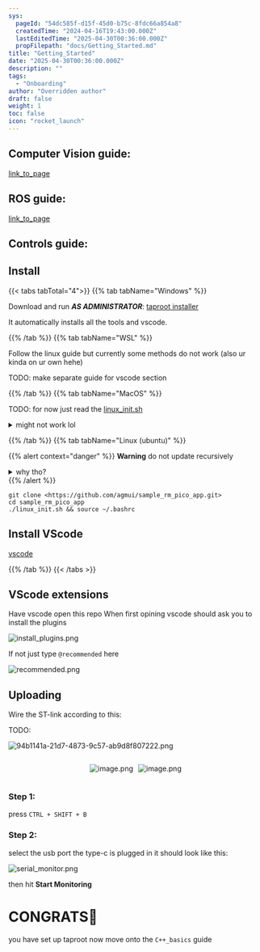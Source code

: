 ```yaml
---
sys:
  pageId: "54dc585f-d15f-45d0-b75c-8fdc66a854a8"
  createdTime: "2024-04-16T19:43:00.000Z"
  lastEditedTime: "2025-04-30T00:36:00.000Z"
  propFilepath: "docs/Getting_Started.md"
title: "Getting_Started"
date: "2025-04-30T00:36:00.000Z"
description: ""
tags:
  - "Onboarding"
author: "Overridden author"
draft: false
weight: 1
toc: false
icon: "rocket_launch"
---
```


## Computer Vision guide:

[link_to_page](86d45bc0-388b-4d26-8848-44f255f73d0e)

## ROS guide:

[link_to_page](3c76c1de-ec8f-46d6-8b0a-294005edc2d5)

## Controls guide:

## Install

{{< tabs tabTotal="4">}}
{{% tab tabName="Windows" %}}

Download and run _**AS ADMINISTRATOR**_: [taproot installer](https://github.com/Thornbots/TeachingFreshies/releases/tag/1.0)

It automatically installs all the tools and vscode.

{{% /tab %}}
{{% tab tabName="WSL" %}}

Follow the linux guide but currently some methods do not work (also ur kinda on ur own hehe)

TODO: make separate guide for vscode section

{{% /tab %}}
{{% tab tabName="MacOS" %}}

TODO: for now just read the [linux_init.sh](https://github.com/agmui/sample_rm_pico_app/blob/main/linux_init.sh)

<details>
<summary>might not work lol</summary>

`brew install libusb pkg-config`

Next install: [vscode](https://code.visualstudio.com/Download)

</details>

{{% /tab %}}
{{% tab tabName="Linux (ubuntu)" %}}

{{% alert context="danger" %}}
**Warning** do not update recursively
<details>
<summary>why tho?</summary>
There are some submodules that may go on for a while (like tinyusb) and I highly
recommend you don't need to get them.
If you want to see what submodules I update just look in `linux_init.sh`
</details>
{{% /alert %}}

```shell
git clone <https://github.com/agmui/sample_rm_pico_app.git>
cd sample_rm_pico_app
./linux_init.sh && source ~/.bashrc
```

## Install VScode

[vscode](https://code.visualstudio.com/Download)

{{% /tab %}}
{{< /tabs >}}

## VScode extensions

Have vscode open this repo
When first opining vscode should ask you to install the plugins

![install_plugins.png](https://prod-files-secure.s3.us-west-2.amazonaws.com/d518164a-d88e-44d1-a4ee-3adb3bd8bce0/89bd30f0-1825-4e77-867b-0a41ce370880/install_plugins.png?X-Amz-Algorithm=AWS4-HMAC-SHA256&X-Amz-Content-Sha256=UNSIGNED-PAYLOAD&X-Amz-Credential=ASIAZI2LB4667FAQYLSM%2F20250707%2Fus-west-2%2Fs3%2Faws4_request&X-Amz-Date=20250707T230842Z&X-Amz-Expires=3600&X-Amz-Security-Token=IQoJb3JpZ2luX2VjEHcaCXVzLXdlc3QtMiJIMEYCIQC342zNqJm6geLqjlaFONo8aWSnEh8APdnWRrfrVfrjugIhAN%2FTbMVRxuRKY%2FgarRrJA8AWUhTT4ya4LWT%2F18A0zJtFKv8DCH8QABoMNjM3NDIzMTgzODA1Igyoaekd1dbJgOrVncIq3ANBybIEjxyranwVejMH8qAz5T3dDU6%2Ff3vo6OzKPKVzp0Ro8kBm7SiPnUDdmGPO5xOxY%2FFb8cGqjeW9b0d0rDwcaxUMC6F1Vh402H2w2TwDbJjymLmIvN6a1jjBZujTK%2BvMAFS7F8Duslwhsc97NKK3q45hOMDUJ4I3jVkrCDT1j3Mj8gu4J7MYNGguQxqkHjluhxEZCWt1a%2FJTgYP1FKD5qCOUS%2FXRKlNEQjH2Zu%2BCTmzEOAFzETUp6Cwo9OwT1j3xlovl%2BcR0axwgDB21LprsSWnfr%2BhuDvN9Vw3YLA%2BZChsN4iUKtu%2BPr%2Bl2Ow%2B9u9wNS1wmWTIaMzGi3d%2Bh3SH4h8nlQdZtBHMn7fwTQpUfC%2ByAg3WgcZWlRMk2P5Khm6wAds3qNc%2FihMniU3ZeYvqWGlDVqvmEXyojXmbViJqbvRRjL%2B1FimDP4caDqzH%2F%2Bt3VPSfm7RRwJXR35MBL8gTO0rTPIOFoXRUMY%2FXKiKf3cFUoriboLTlX4zbZvQoFP3edjr10j%2BPCycM1MBbvmctYBFvXC4B4p22mCCZEytNO9XuMgbWjfVC%2FtmnUCNzH3dJS6ve9qcPYMljdKnvexMMM%2FMXl%2BokvzVf%2BHfzSsy%2F58eC6ucmSWFs1Brv6pzCNkrHDBjqkAbZxgWw8GgelRCINsVKIk2T%2BAIdV1PoAxcZ%2FhvnANeJiXTq0kGrgFoca5ByERNwLmEohCsmPHg2p5%2FXGVdY2optfwcBTZUt9jvnpPOsnQG0LEZZJ5atP3rdN4fHCodBWDSSBmgx2zik97AxToYESRWgzy8wE1G9DivpWjmIQYN2YhBnCTW9yIvq6WixFaBsLXQQVeMY1T5CbpfqArEioKQIsAlBs&X-Amz-Signature=13f932038bc873935430c490e1ed114f308e9bf2e80952564c0b66d870fd3f82&X-Amz-SignedHeaders=host&x-amz-checksum-mode=ENABLED&x-id=GetObject)

If not just type `@recommended` here  

![recommended.png](https://prod-files-secure.s3.us-west-2.amazonaws.com/d518164a-d88e-44d1-a4ee-3adb3bd8bce0/61e661e9-5d85-4dfc-be0d-8d2097a5e793/recommended.png?X-Amz-Algorithm=AWS4-HMAC-SHA256&X-Amz-Content-Sha256=UNSIGNED-PAYLOAD&X-Amz-Credential=ASIAZI2LB4667FAQYLSM%2F20250707%2Fus-west-2%2Fs3%2Faws4_request&X-Amz-Date=20250707T230842Z&X-Amz-Expires=3600&X-Amz-Security-Token=IQoJb3JpZ2luX2VjEHcaCXVzLXdlc3QtMiJIMEYCIQC342zNqJm6geLqjlaFONo8aWSnEh8APdnWRrfrVfrjugIhAN%2FTbMVRxuRKY%2FgarRrJA8AWUhTT4ya4LWT%2F18A0zJtFKv8DCH8QABoMNjM3NDIzMTgzODA1Igyoaekd1dbJgOrVncIq3ANBybIEjxyranwVejMH8qAz5T3dDU6%2Ff3vo6OzKPKVzp0Ro8kBm7SiPnUDdmGPO5xOxY%2FFb8cGqjeW9b0d0rDwcaxUMC6F1Vh402H2w2TwDbJjymLmIvN6a1jjBZujTK%2BvMAFS7F8Duslwhsc97NKK3q45hOMDUJ4I3jVkrCDT1j3Mj8gu4J7MYNGguQxqkHjluhxEZCWt1a%2FJTgYP1FKD5qCOUS%2FXRKlNEQjH2Zu%2BCTmzEOAFzETUp6Cwo9OwT1j3xlovl%2BcR0axwgDB21LprsSWnfr%2BhuDvN9Vw3YLA%2BZChsN4iUKtu%2BPr%2Bl2Ow%2B9u9wNS1wmWTIaMzGi3d%2Bh3SH4h8nlQdZtBHMn7fwTQpUfC%2ByAg3WgcZWlRMk2P5Khm6wAds3qNc%2FihMniU3ZeYvqWGlDVqvmEXyojXmbViJqbvRRjL%2B1FimDP4caDqzH%2F%2Bt3VPSfm7RRwJXR35MBL8gTO0rTPIOFoXRUMY%2FXKiKf3cFUoriboLTlX4zbZvQoFP3edjr10j%2BPCycM1MBbvmctYBFvXC4B4p22mCCZEytNO9XuMgbWjfVC%2FtmnUCNzH3dJS6ve9qcPYMljdKnvexMMM%2FMXl%2BokvzVf%2BHfzSsy%2F58eC6ucmSWFs1Brv6pzCNkrHDBjqkAbZxgWw8GgelRCINsVKIk2T%2BAIdV1PoAxcZ%2FhvnANeJiXTq0kGrgFoca5ByERNwLmEohCsmPHg2p5%2FXGVdY2optfwcBTZUt9jvnpPOsnQG0LEZZJ5atP3rdN4fHCodBWDSSBmgx2zik97AxToYESRWgzy8wE1G9DivpWjmIQYN2YhBnCTW9yIvq6WixFaBsLXQQVeMY1T5CbpfqArEioKQIsAlBs&X-Amz-Signature=fffb8ae5f5aaa8589838a4102dfb92a9d7d37afebedee968f61656feeb6831b7&X-Amz-SignedHeaders=host&x-amz-checksum-mode=ENABLED&x-id=GetObject)

## Uploading

Wire the ST-link according to this:

TODO:

![94b1141a-21d7-4873-9c57-ab9d8f807222.png](https://prod-files-secure.s3.us-west-2.amazonaws.com/d518164a-d88e-44d1-a4ee-3adb3bd8bce0/e5fad17d-ab82-4300-9f4c-505ab4b1202c/94b1141a-21d7-4873-9c57-ab9d8f807222.png?X-Amz-Algorithm=AWS4-HMAC-SHA256&X-Amz-Content-Sha256=UNSIGNED-PAYLOAD&X-Amz-Credential=ASIAZI2LB4667FAQYLSM%2F20250707%2Fus-west-2%2Fs3%2Faws4_request&X-Amz-Date=20250707T230842Z&X-Amz-Expires=3600&X-Amz-Security-Token=IQoJb3JpZ2luX2VjEHcaCXVzLXdlc3QtMiJIMEYCIQC342zNqJm6geLqjlaFONo8aWSnEh8APdnWRrfrVfrjugIhAN%2FTbMVRxuRKY%2FgarRrJA8AWUhTT4ya4LWT%2F18A0zJtFKv8DCH8QABoMNjM3NDIzMTgzODA1Igyoaekd1dbJgOrVncIq3ANBybIEjxyranwVejMH8qAz5T3dDU6%2Ff3vo6OzKPKVzp0Ro8kBm7SiPnUDdmGPO5xOxY%2FFb8cGqjeW9b0d0rDwcaxUMC6F1Vh402H2w2TwDbJjymLmIvN6a1jjBZujTK%2BvMAFS7F8Duslwhsc97NKK3q45hOMDUJ4I3jVkrCDT1j3Mj8gu4J7MYNGguQxqkHjluhxEZCWt1a%2FJTgYP1FKD5qCOUS%2FXRKlNEQjH2Zu%2BCTmzEOAFzETUp6Cwo9OwT1j3xlovl%2BcR0axwgDB21LprsSWnfr%2BhuDvN9Vw3YLA%2BZChsN4iUKtu%2BPr%2Bl2Ow%2B9u9wNS1wmWTIaMzGi3d%2Bh3SH4h8nlQdZtBHMn7fwTQpUfC%2ByAg3WgcZWlRMk2P5Khm6wAds3qNc%2FihMniU3ZeYvqWGlDVqvmEXyojXmbViJqbvRRjL%2B1FimDP4caDqzH%2F%2Bt3VPSfm7RRwJXR35MBL8gTO0rTPIOFoXRUMY%2FXKiKf3cFUoriboLTlX4zbZvQoFP3edjr10j%2BPCycM1MBbvmctYBFvXC4B4p22mCCZEytNO9XuMgbWjfVC%2FtmnUCNzH3dJS6ve9qcPYMljdKnvexMMM%2FMXl%2BokvzVf%2BHfzSsy%2F58eC6ucmSWFs1Brv6pzCNkrHDBjqkAbZxgWw8GgelRCINsVKIk2T%2BAIdV1PoAxcZ%2FhvnANeJiXTq0kGrgFoca5ByERNwLmEohCsmPHg2p5%2FXGVdY2optfwcBTZUt9jvnpPOsnQG0LEZZJ5atP3rdN4fHCodBWDSSBmgx2zik97AxToYESRWgzy8wE1G9DivpWjmIQYN2YhBnCTW9yIvq6WixFaBsLXQQVeMY1T5CbpfqArEioKQIsAlBs&X-Amz-Signature=7939a379cd9103864eb4550f6745d9f99b340898aa292a3331d44c629ddb11f8&X-Amz-SignedHeaders=host&x-amz-checksum-mode=ENABLED&x-id=GetObject)

<div style="display: flex;flex-direction: row; column-gap:10px; max-width: 630px;justify-content: center;">
<div>

![image.png](https://prod-files-secure.s3.us-west-2.amazonaws.com/d518164a-d88e-44d1-a4ee-3adb3bd8bce0/210ecb78-1116-4d7b-b9b7-2292f66fa2c2/image.png?X-Amz-Algorithm=AWS4-HMAC-SHA256&X-Amz-Content-Sha256=UNSIGNED-PAYLOAD&X-Amz-Credential=ASIAZI2LB466VPOYEX2R%2F20250707%2Fus-west-2%2Fs3%2Faws4_request&X-Amz-Date=20250707T230845Z&X-Amz-Expires=3600&X-Amz-Security-Token=IQoJb3JpZ2luX2VjEHcaCXVzLXdlc3QtMiJHMEUCIQD9tqiPiWqmQ3%2B2VejfCcK%2FK2MpCFJDmv8voHEiGTAU4QIgP35mpd6Tpkauz%2FxcOhVCN5%2BckdqWnqOR9dej7WGhWwgq%2FwMIfxAAGgw2Mzc0MjMxODM4MDUiDIto4bHynjT9RA4eyyrcA73BgPR5NCFbZ1dZ5My2L%2FgV6wykVUUHP4oBiv2k4vCw9D1AnLHKcmL%2BlgGuvxqFnEywjN44J7Sn8xNXpZa3S0EXzxbcjWq0AuVbEs9vr284Ww4B42KnFh2A2Zdp7QrajMWjHUr8A3QbxfZOIuFEu0ZJ5kzHCARXfIzyBNVUGh7h683KNV2uVNADVqAQitwawGIsG%2FyMancFPhTz3FqSQlowStRk63C9tjmOQs4AS5ZbN67JCsovmRONBfT7k0LQp6MbNUGU0OyOc2NSBuoIrK6qsYtee6CrAHjapZMsF5WqLN0rQ%2BXw%2B8AsQUgUt5ZFGSXFQmPEc2UkKWPeXNhJb33JjFtK%2FutsuqOwa5HtpllsqHKnNhBeWH9entxgOBgLJ1oQXSAamuW3kj4FH9giShLtgWFJwwcQAKMnaB5VTYQxoDbUtI7wERnkcJ6TXfHmK0CNa8xKZICIujpz%2Fvv1%2BurG8Jf8soeAmhPVhbBt7jPjbE6ahmcuTICjlyqqAiVljatuKD04axRGVdXHBOSNRAn30gaVN2ZtoZiWR5k%2Fi0ezae2YiM9Oq4VdW7oW3k5Y71GaRjeS0xY1xsX8SJLD3TqxNSYkVe0b%2BA1%2Fl6ELzilUt8cPN01vLcrTQY7TMK6SscMGOqUBN8P7t73698BEHX8j9MaDCyL9rs%2FhKIPHdKi%2BikP%2BtlyCcDmSpkTR7hBf4d3hNycEefLq0%2BJHKEvJWsJ1AbQpEjy6IkdNacagK60CIJDsPG1e%2BWhJ0DYUjESuahGeh5QWWXQn%2Fc%2BbgZ7h3dXVt2WzFcZHk7z72ZJ2RodRgWQVJIw76i1ecm9%2B%2BzaSLjgYO%2BEOYdbsTLsJOXUgIxxbipYphSFUM0Ff&X-Amz-Signature=493af7058fba7d5195b58602222aa414f9adcd576df533231beb2694acbc8ac8&X-Amz-SignedHeaders=host&x-amz-checksum-mode=ENABLED&x-id=GetObject)

</div>
<div>

![image.png](https://prod-files-secure.s3.us-west-2.amazonaws.com/d518164a-d88e-44d1-a4ee-3adb3bd8bce0/33a0fd0f-8ca6-4a86-8e09-26e95ded1fff/image.png?X-Amz-Algorithm=AWS4-HMAC-SHA256&X-Amz-Content-Sha256=UNSIGNED-PAYLOAD&X-Amz-Credential=ASIAZI2LB4667MKSA7YY%2F20250707%2Fus-west-2%2Fs3%2Faws4_request&X-Amz-Date=20250707T230845Z&X-Amz-Expires=3600&X-Amz-Security-Token=IQoJb3JpZ2luX2VjEHcaCXVzLXdlc3QtMiJHMEUCIQC3AfbsXjSugNNuBLfo37%2Bhrkn73dSW8Md6d5Kyz4A3LQIgJdY6ID9R8i8%2F5EXz20xMQvCo9nB0m1KsN20V2BanMp0qiAQIgP%2F%2F%2F%2F%2F%2F%2F%2F%2F%2FARAAGgw2Mzc0MjMxODM4MDUiDOYopaaf%2FNrvPFRXNircA6AC8uv6pTOPcwCQjnWJtq8ZrpS9uMZwcjbAHEtcrF%2F6alTc6zmqVSDxvbioYu1rJDvt6Y0t8D5WIN6q2TOyiSG3qbGD4cQjZjEs972XKz%2FPuQyiS7W%2FGjxCSwFMG0CAsYjTy0we%2BAZLUnvwYRt8y3%2BVXijXF1%2BQqY97sMjum4AAgW2UJhYo8z3lY6%2FavsHhMBqDQ2Hdn%2BB3JvDgU8D9DXm9roh65F1eXIlCg8ay%2BWNO4YKEiVsuIoYTZLNMNbL6SODwhGZNG2ERxlqaIkyh2pHGXfhb1D7DZ7ENdzO938ygzx06W2tESJnsp9bx%2Fe%2BL3e40OxP9xM7CAI69tPeiNLy3YVwsMWGXnwkQpE1H2seEumKkauEmZcFhJAjJ4h5J9bLQ3kexeVMCwa7jyeC8BBXa%2Fvmi2x297Ejvn8lt4rZaLk%2FP5HeNjeMYg1x8pFKWvWeyXuDGKlsYYJcbYE%2B5qVUbESGuA2UqMiyu9QIv%2FtFv5mg5bQWN6vbhLM58zODknowRR9BRFlqqW0OkXD2Z2%2B%2F2t8Eo0VbZKCa8vN7falXu1iRGSnE4XaquPX%2B2T7jQ%2B%2FyuZHdVDdp15etPDQUiaPbPAO%2BTnKodlcFGC8euLHEYMuXgPv8TJzbHB4pNMKGSscMGOqUBPEPsg0RoiR5jncz21CeC0MQdvDU4wc5BObxM0WqX5CyVUJ3JV0epBFNn%2FCuWhQ%2Bh7rk1dfrHLMxoDqlFROX8J93zEYNYrZbSdC%2FS%2FYPpVvyQCIzv9uAdLbNXoYz6m5Co2bkxtKAzUjJouK7B%2F9zxnOIjaoB%2B4btOryoLrrg54LLgIBlTkqsapTwZVhAUOfS68NEIo61gFkX%2Be07vHNaW371h7EM9&X-Amz-Signature=0f82bd891c4a47f39418047d485156b561bd4efd04fcecdf5c79cbd4e67bc44b&X-Amz-SignedHeaders=host&x-amz-checksum-mode=ENABLED&x-id=GetObject)

</div>
</div>

### Step 1:

press `CTRL + SHIFT + B`

### Step 2:

select the usb port the type-c is plugged in it should look like this:

![serial_monitor.png](https://prod-files-secure.s3.us-west-2.amazonaws.com/d518164a-d88e-44d1-a4ee-3adb3bd8bce0/f03f4774-05d4-4393-b6a0-d5efb6d315ab/serial_monitor.png?X-Amz-Algorithm=AWS4-HMAC-SHA256&X-Amz-Content-Sha256=UNSIGNED-PAYLOAD&X-Amz-Credential=ASIAZI2LB4667FAQYLSM%2F20250707%2Fus-west-2%2Fs3%2Faws4_request&X-Amz-Date=20250707T230842Z&X-Amz-Expires=3600&X-Amz-Security-Token=IQoJb3JpZ2luX2VjEHcaCXVzLXdlc3QtMiJIMEYCIQC342zNqJm6geLqjlaFONo8aWSnEh8APdnWRrfrVfrjugIhAN%2FTbMVRxuRKY%2FgarRrJA8AWUhTT4ya4LWT%2F18A0zJtFKv8DCH8QABoMNjM3NDIzMTgzODA1Igyoaekd1dbJgOrVncIq3ANBybIEjxyranwVejMH8qAz5T3dDU6%2Ff3vo6OzKPKVzp0Ro8kBm7SiPnUDdmGPO5xOxY%2FFb8cGqjeW9b0d0rDwcaxUMC6F1Vh402H2w2TwDbJjymLmIvN6a1jjBZujTK%2BvMAFS7F8Duslwhsc97NKK3q45hOMDUJ4I3jVkrCDT1j3Mj8gu4J7MYNGguQxqkHjluhxEZCWt1a%2FJTgYP1FKD5qCOUS%2FXRKlNEQjH2Zu%2BCTmzEOAFzETUp6Cwo9OwT1j3xlovl%2BcR0axwgDB21LprsSWnfr%2BhuDvN9Vw3YLA%2BZChsN4iUKtu%2BPr%2Bl2Ow%2B9u9wNS1wmWTIaMzGi3d%2Bh3SH4h8nlQdZtBHMn7fwTQpUfC%2ByAg3WgcZWlRMk2P5Khm6wAds3qNc%2FihMniU3ZeYvqWGlDVqvmEXyojXmbViJqbvRRjL%2B1FimDP4caDqzH%2F%2Bt3VPSfm7RRwJXR35MBL8gTO0rTPIOFoXRUMY%2FXKiKf3cFUoriboLTlX4zbZvQoFP3edjr10j%2BPCycM1MBbvmctYBFvXC4B4p22mCCZEytNO9XuMgbWjfVC%2FtmnUCNzH3dJS6ve9qcPYMljdKnvexMMM%2FMXl%2BokvzVf%2BHfzSsy%2F58eC6ucmSWFs1Brv6pzCNkrHDBjqkAbZxgWw8GgelRCINsVKIk2T%2BAIdV1PoAxcZ%2FhvnANeJiXTq0kGrgFoca5ByERNwLmEohCsmPHg2p5%2FXGVdY2optfwcBTZUt9jvnpPOsnQG0LEZZJ5atP3rdN4fHCodBWDSSBmgx2zik97AxToYESRWgzy8wE1G9DivpWjmIQYN2YhBnCTW9yIvq6WixFaBsLXQQVeMY1T5CbpfqArEioKQIsAlBs&X-Amz-Signature=db26165eaff1c6b496f956fad29751d4733e1796b2dbf6734a6c83a3d990e185&X-Amz-SignedHeaders=host&x-amz-checksum-mode=ENABLED&x-id=GetObject)

then hit **Start Monitoring**

# CONGRATS🎉

you have set up taproot now move onto the `C++_basics` guide
